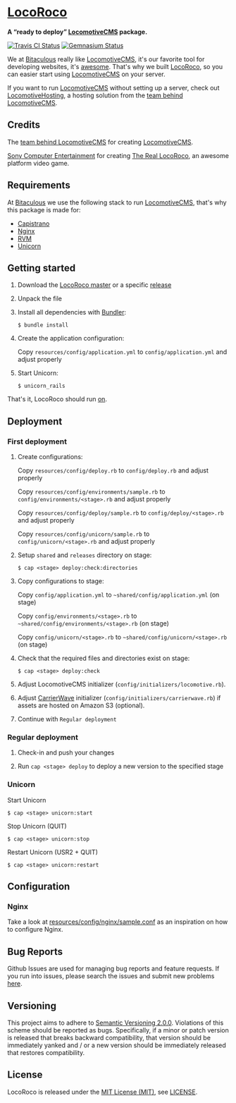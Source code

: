 [LocoRoco]
==========

**A “ready to deploy” [LocomotiveCMS] package.**

[![Travis CI Status][Travis CI Status]][Travis CI]
[![Gemnasium Status][Gemnasium Status]][Gemnasium]

We at [Bitaculous] really like [LocomotiveCMS], it's our favorite tool for developing websites, it's [awesome]. That's
why we built [LocoRoco], so you can easier start using [LocomotiveCMS] on your server.

If you want to run [LocomotiveCMS] without setting up a server, check out [LocomotiveHosting], a hosting solution from
the [team behind LocomotiveCMS].

Credits
-------

The [team behind LocomotiveCMS] for creating [LocomotiveCMS].

[Sony Computer Entertainment] for creating [The Real LocoRoco], an awesome platform video game.

Requirements
------------

At [Bitaculous] we use the following stack to run [LocomotiveCMS], that's why this package is made for:

* [Capistrano]
* [Nginx]
* [RVM]
* [Unicorn]

Getting started
---------------

1. Download the [LocoRoco master] or a specific [release]

2. Unpack the file

3. Install all dependencies with [Bundler]:

    ```
    $ bundle install
    ```

4. Create the application configuration:

    Copy `resources/config/application.yml` to `config/application.yml` and adjust properly

5. Start Unicorn:

    ```
    $ unicorn_rails
    ```

That's it, LocoRoco should run [on].

Deployment
----------

### First deployment

1. Create configurations:

    Copy `resources/config/deploy.rb` to `config/deploy.rb` and adjust properly

    Copy `resources/config/environments/sample.rb` to `config/environments/<stage>.rb` and adjust properly

    Copy `resources/config/deploy/sample.rb` to `config/deploy/<stage>.rb` and adjust properly

    Copy `resources/config/unicorn/sample.rb` to `config/unicorn/<stage>.rb` and adjust properly

2. Setup `shared` and `releases` directory on stage:

    ```
    $ cap <stage> deploy:check:directories
    ```

3. Copy configurations to stage:

    Copy `config/application.yml` to `~shared/config/application.yml` (on stage)

    Copy `config/environments/<stage>.rb` to `~shared/config/environments/<stage>.rb` (on stage)

    Copy `config/unicorn/<stage>.rb` to `~shared/config/unicorn/<stage>.rb` (on stage)

4. Check that the required files and directories exist on stage:

    ```
    $ cap <stage> deploy:check
    ```

5. Adjust LocomotiveCMS initializer (`config/initializers/locomotive.rb`).

6. Adjust [CarrierWave] initializer (`config/initializers/carrierwave.rb`) if assets are hosted on Amazon S3 (optional).

7. Continue with `Regular deployment`

### Regular deployment

1. Check-in and push your changes

2. Run ```cap <stage> deploy``` to deploy a new version to the specified stage

### Unicorn

Start Unicorn

```
$ cap <stage> unicorn:start
```

Stop Unicorn (QUIT)

```
$ cap <stage> unicorn:stop
```

Restart Unicorn (USR2 + QUIT)

```
$ cap <stage> unicorn:restart
```

Configuration
-------------

### Nginx

Take a look at [resources/config/nginx/sample.conf] as an inspiration on how to configure Nginx.

Bug Reports
-----------

Github Issues are used for managing bug reports and feature requests. If you run into issues, please search the issues
and submit new problems [here].

Versioning
----------

This project aims to adhere to [Semantic Versioning 2.0.0]. Violations of this scheme should be reported as bugs.
Specifically, if a minor or patch version is released that breaks backward compatibility, that version should be
immediately yanked and / or a new version should be immediately released that restores compatibility.

License
-------

LocoRoco is released under the [MIT License (MIT)], see [LICENSE].

[awesome]: http://www.locomotivecms.com/features "LocomotiveCMS features"
[Bitaculous]: http://bitaculous.com "It's all about the bits, baby!"
[Bundler]: http://bundler.io "The best way to manage a Ruby application's gems"
[Capistrano]: http://capistranorb.com "A remote server automation and deployment tool written in Ruby."
[CarrierWave]: https://github.com/carrierwaveuploader/carrierwave "Classier solution for file uploads for Rails, Sinatra and other Ruby web frameworks"
[Gemnasium]: https://gemnasium.com/bitaculous/locoroco "LocoRoco at Gemnasium"
[Gemnasium Status]: http://img.shields.io/gemnasium/bitaculous/locoroco.svg?style=flat "Gemnasium Status"
[here]: https://github.com/bitaculous/locoroco/issues "Github Issues"
[LICENSE]: https://raw.githubusercontent.com/bitaculous/locoroco/master/LICENSE "License"
[LocomotiveCMS]: http://locomotivecms.com "An open source CMS for Rails"
[LocomotiveHosting]: https://locomotivehosting.com "Host your LocomotiveCMS website here."
[LocoRoco master]: https://github.com/bitaculous/locoroco/archive/master.zip "Download the LocoRoco master as a zip file"
[LocoRoco]: http://bitaculous.github.io/locoroco "A “ready to deploy” LocomotiveCMS package."
[MIT License (MIT)]: http://opensource.org/licenses/MIT "The MIT License (MIT)"
[Nginx]: http://nginx.com "A free, open-source, high-performance HTTP server and reverse proxy"
[on]: http://0.0.0.0:8080 "LocomotiveCMS installation"
[release]: https://github.com/bitaculous/locoroco/releases "LocoRoco releases"
[resources/config/nginx/sample.conf]: https://github.com/bitaculous/locoroco/blob/master/resources/config/nginx/sample.conf "Nginx sample configuration"
[RVM]: https://rvm.io "Ruby Version Manager"
[Semantic Versioning 2.0.0]: http://semver.org "Semantic Versioning 2.0.0"
[Sony Computer Entertainment]: http://www.scei.co.jp/index_e.html "Sony Computer Entertainment"
[team behind LocomotiveCMS]: http://locomotivecms.com/crew "The crew behind LocomotiveCMS"
[The Real LocoRoco]: http://en.wikipedia.org/wiki/LocoRoco "LocoRoco"
[Travis CI]: https://travis-ci.org/bitaculous/locoroco "LocoRoco at Travis CI"
[Travis CI Status]: http://img.shields.io/travis/bitaculous/locoroco.svg?style=flat "Travis CI Status"
[Unicorn]: http://unicorn.bogomips.org "Rack HTTP server for fast clients and Unix"